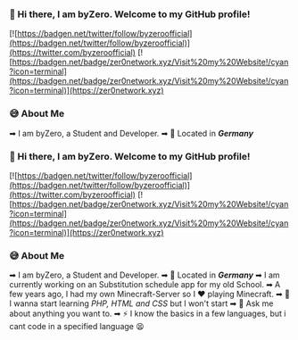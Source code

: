 ### 👋 Hi there, I am byZero. Welcome to my GitHub profile!
[![https://badgen.net/twitter/follow/byzeroofficial](https://badgen.net/twitter/follow/byzeroofficial)](https://twitter.com/byzeroofficial) [![https://badgen.net/badge/zer0network.xyz/Visit%20my%20Website!/cyan?icon=terminal](https://badgen.net/badge/zer0network.xyz/Visit%20my%20Website!/cyan?icon=terminal)](https://zer0network.xyz)

### 😅 About Me

➡ I am byZero, a Student and Developer.
➡ 📌 Located in ***Germany*** 
### 👋 Hi there, I am byZero. Welcome to my GitHub profile!
[![https://badgen.net/twitter/follow/byzeroofficial](https://badgen.net/twitter/follow/byzeroofficial)](https://twitter.com/byzeroofficial) [![https://badgen.net/badge/zer0network.xyz/Visit%20my%20Website!/cyan?icon=terminal](https://badgen.net/badge/zer0network.xyz/Visit%20my%20Website!/cyan?icon=terminal)](https://zer0network.xyz)

### 😅 About Me
➡ I am byZero, a Student and Developer.
➡ 📌 Located in ***Germany*** 
➡ I am currently working on an Substitution schedule app for my old School.
➡ A few years ago, I had my own Minecraft-Server so I ❤ playing Minecraft.
➡ 🌱 I wanna start learning *PHP, HTML and CSS* but I won't start
➡ 💬 Ask me about anything you want to.
➡ ⚡ I know the basics in a few languages, but i cant code in a specified language 😫

